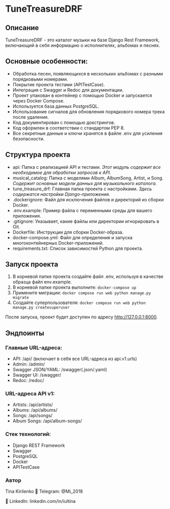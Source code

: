 # TuneTreasureDRF

## Описание
TuneTreasureDRF - это каталог музыки на базе Django Rest Framework, включающий в себя информацию о исполнителях, альбомах и песнях.

## Основные особенности:
- Обработка песен, появляющихся в нескольких альбомах с разными порядковыми номерами.
- Покрытие проекта тестами (APITestCase).
- Интеграция с Swagger и Redoc для документации.
- Проект упакован в контейнер с помощью Docker и запускается через Docker Compose.
- Используется база данных PostgreSQL.
- Использование сигналов для обновления порядкового номера трека после удаления.
- Код документирован с помощью докстрингов.
- Код оформлен в соответствии с стандартом PEP 8.
- Все секретные данные и ключи хранятся в файле .env для усиления безопасности.
  
## Структура проекта 

- api: Папка с реализацией API и тестами. _Этот модуль содержит все необходимое для обработки запросов к API._
- musical_catalog: Папка с моделями Album, AlbumSong, Artist, и Song. _Содержит основные модели данных для музыкального каталога._
- tune_treasure_drf: Главная папка проекта с настройками. _Здесь содержатся настройки Django-приложения._
- .dockerignore: Файл для исключения файлов и директорий из сборки Docker.
- .env.example: Пример файла с переменными среды для вашего приложения.
- .gitignore: Указывает, какие файлы или директории игнорировать в Git.
- Dockerfile: Инструкции для сборки Docker-образа.
- docker-compose.yml: Файл для определения и запуска многоконтейнерных Docker-приложений.
- requirements.txt: Список зависимостей Python для проекта.

## Запуск проекта
1. В корневой папке проекта создайте файл .env, используя в качестве образца файл env.example.
2. В корневой папке проекта выполните:
   `docker-compose up`
3. Примените миграции:
   `docker compose run web python manage.py migrate `
4. Создайте суперпользователя:
`docker compose run web python manage.py createsuperuser `

После запуска, проект будет доступен по адресу http://127.0.0.1:8000.

## Эндпоинты 

### Главные URL-адреса:

- API: /api/ (включает в себя все URL-адреса из api.v1.urls)
- Admin: /admin/
- Swagger JSON/YAML: /swagger(.json/.yaml)
- Swagger UI: /swagger/
- Redoc: /redoc/

### URL-адреса API v1:

- Artists: /api/artists/
- Albums: /api/albums/
- Songs: /api/songs/
- Album Songs: /api/album-songs/

### Стек технологий:
- Django REST Framework
- Swagger
- PostgreSQL
- Docker
- APITestCase

### Автор
Tina Kirilenko 📧 Telegram: @Mi_2018

🔗 LinkedIn: linkedin.com/in/iultina
